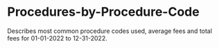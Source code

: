 # Procedures-by-Procedure-Code
Describes most common procedure codes used, average fees and total fees for 01-01-2022 to 12-31-2022. 

